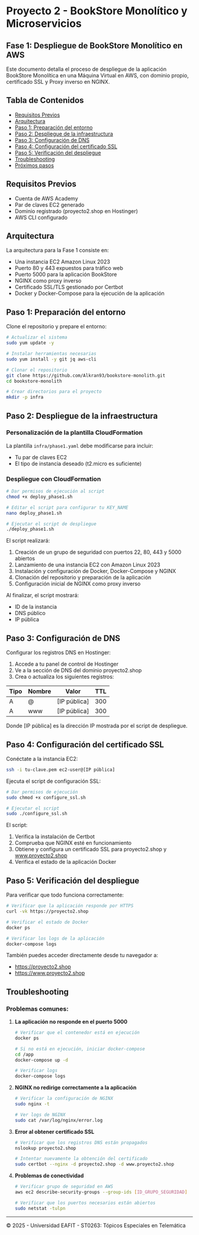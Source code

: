 # Proyecto 2 - BookStore Monolítico y Microservicios

## Fase 1: Despliegue de BookStore Monolítico en AWS

Este documento detalla el proceso de despliegue de la aplicación BookStore Monolítica en una Máquina Virtual en AWS, con dominio propio, certificado SSL y Proxy inverso en NGINX.

## Tabla de Contenidos

- [Requisitos Previos](#requisitos-previos)
- [Arquitectura](#arquitectura)
- [Paso 1: Preparación del entorno](#paso-1-preparación-del-entorno)
- [Paso 2: Despliegue de la infraestructura](#paso-2-despliegue-de-la-infraestructura)
- [Paso 3: Configuración de DNS](#paso-3-configuración-de-dns)
- [Paso 4: Configuración del certificado SSL](#paso-4-configuración-del-certificado-ssl)
- [Paso 5: Verificación del despliegue](#paso-5-verificación-del-despliegue)
- [Troubleshooting](#troubleshooting)
- [Próximos pasos](#próximos-pasos)

## Requisitos Previos

- Cuenta de AWS Academy
- Par de claves EC2 generado
- Dominio registrado (proyecto2.shop en Hostinger)
- AWS CLI configurado

## Arquitectura

La arquitectura para la Fase 1 consiste en:

- Una instancia EC2 Amazon Linux 2023
- Puerto 80 y 443 expuestos para tráfico web
- Puerto 5000 para la aplicación BookStore
- NGINX como proxy inverso
- Certificado SSL/TLS gestionado por Certbot
- Docker y Docker-Compose para la ejecución de la aplicación

## Paso 1: Preparación del entorno

Clone el repositorio y prepare el entorno:

```bash
# Actualizar el sistema
sudo yum update -y

# Instalar herramientas necesarias
sudo yum install -y git jq aws-cli

# Clonar el repositorio
git clone https://github.com/Alkran93/bookstore-monolith.git
cd bookstore-monolith

# Crear directorios para el proyecto
mkdir -p infra
```

## Paso 2: Despliegue de la infraestructura

### Personalización de la plantilla CloudFormation

La plantilla `infra/phase1.yaml` debe modificarse para incluir:
- Tu par de claves EC2
- El tipo de instancia deseado (t2.micro es suficiente)

### Despliegue con CloudFormation

```bash
# Dar permisos de ejecución al script
chmod +x deploy_phase1.sh

# Editar el script para configurar tu KEY_NAME
nano deploy_phase1.sh

# Ejecutar el script de despliegue
./deploy_phase1.sh
```

El script realizará:
1. Creación de un grupo de seguridad con puertos 22, 80, 443 y 5000 abiertos
2. Lanzamiento de una instancia EC2 con Amazon Linux 2023
3. Instalación y configuración de Docker, Docker-Compose y NGINX
4. Clonación del repositorio y preparación de la aplicación
5. Configuración inicial de NGINX como proxy inverso

Al finalizar, el script mostrará:
- ID de la instancia
- DNS público
- IP pública

## Paso 3: Configuración de DNS

Configurar los registros DNS en Hostinger:

1. Accede a tu panel de control de Hostinger
2. Ve a la sección de DNS del dominio proyecto2.shop
3. Crea o actualiza los siguientes registros:

| Tipo  | Nombre | Valor           | TTL    |
|-------|--------|-----------------|--------|
| A     | @      | [IP pública]    | 300    |
| A     | www    | [IP pública]    | 300    |

Donde [IP pública] es la dirección IP mostrada por el script de despliegue.

## Paso 4: Configuración del certificado SSL

Conéctate a la instancia EC2:

```bash
ssh -i tu-clave.pem ec2-user@[IP pública]
```

Ejecuta el script de configuración SSL:

```bash
# Dar permisos de ejecución
sudo chmod +x configure_ssl.sh

# Ejecutar el script
sudo ./configure_ssl.sh
```

El script:
1. Verifica la instalación de Certbot
2. Comprueba que NGINX esté en funcionamiento
3. Obtiene y configura un certificado SSL para proyecto2.shop y www.proyecto2.shop
4. Verifica el estado de la aplicación Docker

## Paso 5: Verificación del despliegue

Para verificar que todo funciona correctamente:

```bash
# Verificar que la aplicación responde por HTTPS
curl -vk https://proyecto2.shop

# Verificar el estado de Docker
docker ps

# Verificar los logs de la aplicación
docker-compose logs
```

También puedes acceder directamente desde tu navegador a:
- https://proyecto2.shop
- https://www.proyecto2.shop

## Troubleshooting

### Problemas comunes:

1. **La aplicación no responde en el puerto 5000**
   ```bash
   # Verificar que el contenedor está en ejecución
   docker ps
   
   # Si no está en ejecución, iniciar docker-compose
   cd /app
   docker-compose up -d
   
   # Verificar logs
   docker-compose logs
   ```

2. **NGINX no redirige correctamente a la aplicación**
   ```bash
   # Verificar la configuración de NGINX
   sudo nginx -t
   
   # Ver logs de NGINX
   sudo cat /var/log/nginx/error.log
   ```

3. **Error al obtener certificado SSL**
   ```bash
   # Verificar que los registros DNS están propagados
   nslookup proyecto2.shop
   
   # Intentar nuevamente la obtención del certificado
   sudo certbot --nginx -d proyecto2.shop -d www.proyecto2.shop
   ```

4. **Problemas de conectividad**
   ```bash
   # Verificar grupo de seguridad en AWS
   aws ec2 describe-security-groups --group-ids [ID_GRUPO_SEGURIDAD]
   
   # Verificar que los puertos necesarios están abiertos
   sudo netstat -tulpn
   ```

---

© 2025 - Universidad EAFIT - ST0263: Tópicos Especiales en Telemática